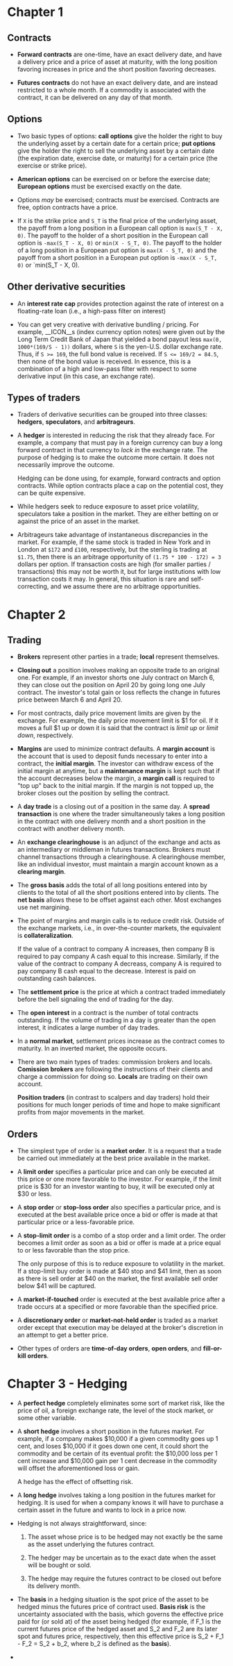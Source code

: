 # Chapter 1

## Contracts

 * __Forward contracts__ are one-time, have an exact delivery date,
   and have a delivery price and a price of asset at maturity,
   with the long position favoring increases in price and the short position favoring decreases.

 * __Futures contracts__ do not have an exact delivery date, and are instead restricted
   to a whole month. If a commodity is associated with the contract, it can be delivered
   on any day of that month.

## Options

 * Two basic types of options: __call options__ give the holder the right to buy
   the underlying asset by a certain date for a certain price; __put options__
   give the holder the right to sell the underlying asset by a certain date
   (the expiration date, exercise date, or maturity) for a certain price
   (the exercise or strike price).

 * __American options__ can be exercised on or before the exercise date;
   __European options__ must be exercised exactly on the date.

 * Options _may_ be exercised; contracts _must_ be exercised. Contracts are
   free, option contracts have a price.

 * If `X` is the strike price and `S_T` is the final price of the underlying
   asset, the payoff from a long position in a European call option is
   `max(S_T - X, 0)`. The payoff to the holder of a short position 
   in the European call option is `-max(S_T - X, 0)` or `min(X - S_T, 0)`. 
   The payoff to the holder of a long position in a European put option
   is `max(X - S_T, 0)` and the payoff from a short position in a
   European put option is `-max(X - S_T, 0)` or `min(S_T - X, 0). 

## Other derivative securities

 * An __interest rate cap__ provides protection against the rate of interest
   on a floating-rate loan (i.e., a high-pass filter on interest)

 * You can get very creative with derivative bundling / pricing. For example,
   __ICON__s (index currency option notes) were given out by the Long Term
   Credit Bank of Japan that yielded a bond payout less `max(0, 1000*(169/S - 1))`
   dollars, where `S` is the yen-U.S. dollar exchange rate. Thus, if 
   `S >= 169`, the full bond value is received. If `S <= 169/2 = 84.5`, then
   none of the bond value is received. In essence, this is a combination of
   a high and low-pass filter with respect to some derivative input (in this
   case, an exchange rate).

## Types of traders

 * Traders of derivative securities can be grouped into three classes:
   __hedgers__, __speculators__, and __arbitrageurs__.

 * A __hedger__ is interested in reducing the risk that they already face.
   For example, a company that must pay in a foreign currency can buy
   a long forward contract in that currency to *lock in* the exchange rate.
   The purpose of hedging is to make the outcome more certain. It does not
   necessarily improve the outcome.

   Hedging can be done using, for example, forward contracts and option
   contracts. While option contracts place a cap on the potential cost,
   they can be quite expensive.

 * While hedgers seek to reduce exposure to asset price volatility, 
   speculators take a position in the market. They are either betting 
   on or against the price of an asset in the market.

 * Arbitrageurs take advantage of instantaneous discrepancies in the market.
   For example, if the same stock is traded in New York and in London at
   `$172` and `£100`, respectively, but the sterling is trading at `$1.75`,
   then there is an arbitrage opportunity of `(1.75 * 100 - 172) = 3` dollars
   per option. If transaction costs are high (for smaller parties / transactions)
   this may not be worth it, but for large institutions with low transaction
   costs it may. In general, this situation is rare and self-correcting,
   and we assume there are no arbitrage opportunities.

# Chapter 2

## Trading

 * __Brokers__ represent other parties in a trade; __local__ represent themselves.
   
 * __Closing out__ a position involves making an opposite trade to an original one.
   For example, if an investor shorts one July contract on March 6, they can
   close out the position on April 20 by going long one July contract. The
   investor's total gain or loss reflects the change in futures price between
   March 6 and April 20.

 * For most contracts, daily price movement limits are given by the exchange.
   For example, the daily price movement limit is $1 for oil. If it moves
   a full $1 up or down it is said that the contract is *limit up* or *limit down*,
   respectively.

 * __Margins__ are used to minimize contract defaults. A __margin account__
   is the account that is used to deposit funds necessary to enter into
   a contract, the __initial margin__. The investor can withdraw excess
   of the initial margin at anytime, but a __maintenance margin__ is kept
   such that if the account decreases below the margin, a __margin call__
   is required to "top up" back to the initial margin. If the margin is not
   topped up, the broker closes out the position by selling the contract.

 * A __day trade__ is a closing out of a position in the same day.
   A __spread transaction__ is one where the trader simultaneously takes
   a long position in the contract with one delivery month and a short
   position in the contract with another delivery month.

 * An __exchange clearinghouse__ is an adjunct of the exchange and acts as
   an intermediary or middleman in futures transactions. Brokers must
   channel transactions through a clearinghouse. A clearinghouse member,
   like an individual investor, must maintain a margin account known
   as a __clearing margin__. 

 * The __gross basis__ adds the total of all long positions entered
   into by clients to the total of all the short positions entered
   into by clients. The __net basis__ allows these to be offset
   against each other. Most exchanges use net margining.

 * The point of margins and margin calls is to reduce credit risk. Outside of 
   the exchange markets, i.e., in over-the-counter markets, the equivalent
   is __collateralization__. 
  
   If the value of a contract to company A increases, then company B is
   required to pay company A cash equal to this increase. Similarly,
   if the value of the contract to company A decreass, company A is 
   required to pay company B cash equal to the decrease. Interest is
   paid on outstanding cash balances.

 * The __settlement price__ is the price at which a contract traded immediately
   before the bell signaling the end of trading for the day.

 * The __open interest__ in a contract is the number of total contracts
   outstanding. If the volume of trading in a day is greater than the
   open interest, it indicates a large number of day trades.

 * In a __normal market__, settlement prices increase as the contract
   comes to maturity. In an inverted market, the opposite occurs.

 * There are two main types of trades: commission brokers and locals.
   __Comission brokers__ are following the instructions of their clients and
   charge a commission for doing so. __Locals__ are trading on their
   own account.

   __Position traders__ (in contrast to scalpers and day traders) hold
   their positions for much longer periods of time and hope to make significant
   profits from major movements in the market.

## Orders

 * The simplest type of order is a __market order__. It is a request that
   a trade be carried out immediately at the best price available in the market.

 * A __limit order__ specifies a particular price and can only be executed
   at this price or one more favorable to the investor. For example, if
   the limit price is $30 for an investor wanting to buy, it will be
   executed only at $30 or less.

 * A __stop order__ or __stop-loss order__ also specifies a
   particular price, and is executed at the best available price once a
   bid or offer is made at that particular price or a less-favorable price.

 * A __stop-limit order__ is a combo of a stop order and a limit order.
   The order becomes a limit order as soon as a bid or offer is made at a price
   equal to or less favorable than the stop price.

   The only purpose of this is to reduce exposure to volatility in the market.
   If a stop-limit buy order is made at $40 stop and $41 limit, then as soon
   as there is sell order at $40 on the market, the first available sell
   order below $41 will be captured.

 * A __market-if-touched__ order is executed at the best available price
   after a trade occurs at a specified or more favorable than the specified price.

 * A __discretionary order__ or __market-not-held order__ is traded as a
   market order except that execution may be delayed at the broker's discretion
   in an attempt to get a better price.

 * Other types of orders are __time-of-day orders__, __open orders__,
   and __fill-or-kill orders__.

# Chapter 3 - Hedging

 * A __perfect hedge__ completely eliminates some sort of market risk, like the
   price of oil, a foreign exchange rate, the level of the stock market, or some
   other variable. 

 * A __short hedge__ involves a short position in the futures market. For example,
   if a company makes $10,000 if a given commodity goes up 1 cent, and loses $10,000
   if it goes down one cent, it could short the commodity and be certain of its
   eventual profit: the $10,000 loss per 1 cent increase and $10,000 gain per 1
   cent decrease in the commodity will offset the aforementioned loss or gain.

   A hedge has the effect of offsetting risk.
 
 * A __long hedge__ involves taking a long position in the futures market
   for hedging. It is used for when a company knows it will have to purchase
   a certain asset in the future and wants to lock in a price now.

 * Hedging is not always straightforward, since:
   
   1. The asset whose price is to be hedged may not exactly be the same
      as the asset underlying the futures contract.

   2. The hedger may be uncertain as to the exact date when the asset will
      be bought or sold.

   3. The hedge may require the futures contract to be closed out before its
      delivery month.

 * The __basis__ in a hedging situation is the spot price of the asset to be
   hedged minus the futures price of contract used. __Basis risk__ is the 
   uncertainty associated with the basis, which governs the effective price
   paid for (or sold at) of the asset being hedged (for example, if F_1
   is the current futures price of the hedged asset and S_2 and F_2 are
   its later spot and futures price, respectively, then this
   effective price is S_2 + F_1 - F_2 =  S_2 + b_2, where b_2 is defined
   as the __basis__).

 * 
